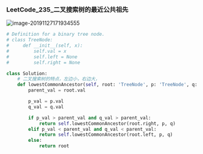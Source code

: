 ### **LeetCode_235_二叉搜索树的最近公共祖先**

<img src="F:\C工程\数据结构\image_explain\LeetCode_235_二叉搜索树的最近公共祖先.png" alt="image-20191127171934555" style="zoom:100%;" />

```python
# Definition for a binary tree node.
# class TreeNode:
#     def __init__(self, x):
#         self.val = x
#         self.left = None
#         self.right = None

class Solution:
    # 二叉搜索树的特点，左边小，右边大，
    def lowestCommonAncestor(self, root: 'TreeNode', p: 'TreeNode', q: 'TreeNode') -> 'TreeNode':
        parent_val = root.val

        p_val = p.val
        q_val = q.val

        if p_val > parent_val and q_val > parent_val:
            return self.lowestCommonAncestor(root.right, p, q)
        elif p_val < parent_val and q_val < parent_val:
            return self.lowestCommonAncestor(root.left, p, q)
        else:
            return root 
```


